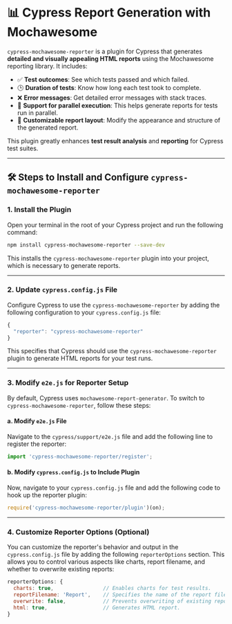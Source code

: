 # 📊 Cypress Report Generation with Mochawesome

`cypress-mochawesome-reporter` is a plugin for Cypress that generates **detailed and visually appealing HTML reports** using the Mochawesome reporting library. It includes:

- ✅ **Test outcomes**: See which tests passed and which failed.
- 🕒 **Duration of tests**: Know how long each test took to complete.
- ❌ **Error messages**: Get detailed error messages with stack traces.
- 📁 **Support for parallel execution**: This helps generate reports for tests run in parallel.
- 🎨 **Customizable report layout**: Modify the appearance and structure of the generated report.

This plugin greatly enhances **test result analysis** and **reporting** for Cypress test suites.

---

## 🛠️ Steps to Install and Configure `cypress-mochawesome-reporter`

### 1. Install the Plugin

Open your terminal in the root of your Cypress project and run the following command:

```bash
npm install cypress-mochawesome-reporter --save-dev
```

This installs the `cypress-mochawesome-reporter` plugin into your project, which is necessary to generate reports.

---

### 2. Update `cypress.config.js` File

Configure Cypress to use the `cypress-mochawesome-reporter` by adding the following configuration to your `cypress.config.js` file:

```js
{
  "reporter": "cypress-mochawesome-reporter"
}
```

This specifies that Cypress should use the `cypress-mochawesome-reporter` plugin to generate HTML reports for your test runs.

---

### 3. Modify `e2e.js` for Reporter Setup

By default, Cypress uses `mochawesome-report-generator`. To switch to `cypress-mochawesome-reporter`, follow these steps:

#### a. Modify `e2e.js` File

Navigate to the `cypress/support/e2e.js` file and add the following line to register the reporter:

```js
import 'cypress-mochawesome-reporter/register';
```

#### b. Modify `cypress.config.js` to Include Plugin

Now, navigate to your `cypress.config.js` file and add the following code to hook up the reporter plugin:

```js
require('cypress-mochawesome-reporter/plugin')(on);
```

---

### 4. Customize Reporter Options (Optional)

You can customize the reporter's behavior and output in the `cypress.config.js` file by adding the following `reporterOptions` section. This allows you to control various aspects like charts, report filename, and whether to overwrite existing reports:

```js
reporterOptions: {
  charts: true,                // Enables charts for test results.
  reportFilename: 'Report',    // Specifies the name of the report file.
  overwrite: false,            // Prevents overwriting of existing reports.
  html: true,                  // Generates HTML report.
}
```
